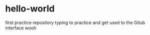 # hello-world
first practice repository
typing to practice and get used to the Gitub interface wooh
